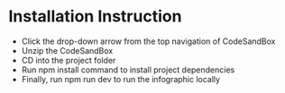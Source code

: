 # Installation Instruction
- Click the drop-down arrow from the top navigation of CodeSandBox
- Unzip the CodeSandBox
- CD into the project folder
- Run npm install command to install project dependencies
- Finally, run npm run dev to run the infographic locally